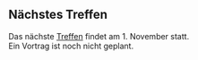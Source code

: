 ## Nächstes Treffen
Das nächste [Treffen](/Treffen/Termine/11_2017/) findet am 1. November statt.  
Ein Vortrag ist noch nicht geplant. 
